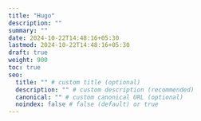 ```yaml
---
title: "Hugo"
description: ""
summary: ""
date: 2024-10-22T14:48:16+05:30
lastmod: 2024-10-22T14:48:16+05:30
draft: true
weight: 900
toc: true
seo:
  title: "" # custom title (optional)
  description: "" # custom description (recommended)
  canonical: "" # custom canonical URL (optional)
  noindex: false # false (default) or true
---
```

